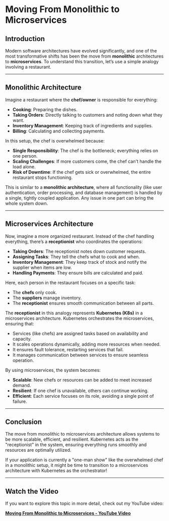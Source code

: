 # Moving From Monolithic to Microservices

## Introduction

Modern software architectures have evolved significantly, and one of the most transformative shifts has been the move from **monolithic** architectures to **microservices**. To understand this transition, let’s use a simple analogy involving a restaurant.

---

## Monolithic Architecture

Imagine a restaurant where the **chef/owner** is responsible for everything:

- **Cooking**: Preparing the dishes.
- **Taking Orders**: Directly talking to customers and noting down what they want.
- **Inventory Management**: Keeping track of ingredients and supplies.
- **Billing**: Calculating and collecting payments.
  
In this setup, the chef is overwhelmed because:

- **Single Responsibility**: The chef is the bottleneck; everything relies on one person.
- **Scaling Challenges**: If more customers come, the chef can't handle the load alone.
- **Risk of Downtime**: If the chef gets sick or overwhelmed, the entire restaurant stops functioning.

This is similar to a **monolithic architecture**, where all functionality (like user authentication, order processing, and database management) is handled by a single, tightly coupled application. Any issue in one part can bring the whole system down.

---

## Microservices Architecture

Now, imagine a more organized restaurant. Instead of the chef handling everything, there’s a **receptionist** who coordinates the operations:

- **Taking Orders**: The receptionist notes down customer requests.
- **Assigning Tasks**: They tell the chefs what to cook and when.
- **Inventory Management**: They keep track of stock and notify the supplier when items are low.
- **Handling Payments**: They ensure bills are calculated and paid.

Here, each person in the restaurant focuses on a specific task:

- The **chefs** only cook.
- The **suppliers** manage inventory.
- The **receptionist** ensures smooth communication between all parts.

The **receptionist** in this analogy represents **Kubernetes (K8s)** in a microservices architecture. Kubernetes orchestrates the microservices, ensuring that:

- Services (like chefs) are assigned tasks based on availability and capacity.
- It scales operations dynamically, adding more resources when needed.
- It ensures fault tolerance, restarting services that fail.
- It manages communication between services to ensure seamless operation.

By using microservices, the system becomes:

- **Scalable**: New chefs or resources can be added to meet increased demand.
- **Resilient**: If one chef is unavailable, others can continue working.
- **Efficient**: Each service focuses on its role, avoiding a single point of failure.

---

## Conclusion

The move from monolithic to microservices architecture allows systems to be more scalable, efficient, and resilient. Kubernetes acts as the "receptionist" in the system, ensuring everything runs smoothly and resources are optimally utilized.

If your application is currently a "one-man show" like the overwhelmed chef in a monolithic setup, it might be time to transition to a microservices architecture with Kubernetes as the orchestrator!

---

## Watch the Video

If you want to explore this topic in more detail, check out my YouTube video:

[**Moving From Monolithic to Microservices - YouTube Video**](<https://youtu.be/Iqx6aIavDSk?si=DXEXUyzMY4XxQxUd>)
